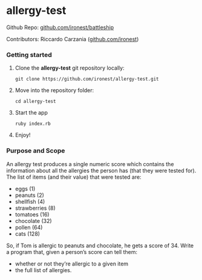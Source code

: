 # allergy-test

Github Repo: [github.com/ironest/battleship](https://github.com/ironest/allergy-test)

Contributors: Riccardo Carzania ([github.com/ironest](https://github.com/ironest))

### Getting started

1. Clone the **allergy-test** git repository locally:
   ```shell
   git clone https://github.com/ironest/allergy-test.git
   ```
2. Move into the repository folder:
   ```shell
   cd allergy-test
   ```
3. Start the app
   ```shell
   ruby index.rb
   ```
4. Enjoy!

### Purpose and Scope

An allergy test produces a single numeric score which contains the information about all the allergies the person has (that they were tested for). The list of items (and their value) that were tested are:
 * eggs (1)
 * peanuts (2)
 * shellfish (4)
 * strawberries (8)
 * tomatoes (16)
 * chocolate (32)
 * pollen (64)
 * cats (128)

So, if Tom is allergic to peanuts and chocolate, he gets a score of 34.
Write a program that, given a person’s score can tell them:
 * whether or not they’re allergic to a given item
 * the full list of allergies.
